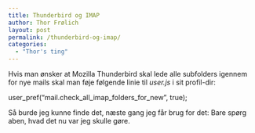 ```yaml
---
title: Thunderbird og IMAP
author: Thor Frølich
layout: post
permalink: /thunderbird-og-imap/
categories:
  - "Thor's ting"
---
```

Hvis man ønsker at Mozilla Thunderbird skal lede alle subfolders igennem for nye mails skal man føje følgende linie til *user.js* i sit profil-dir:

user\_pref(“mail.check\_all\_imap\_folders\_for\_new”, true);

Så burde jeg kunne finde det, næste gang jeg får brug for det: Bare spørg aben, hvad det nu var jeg skulle gøre.